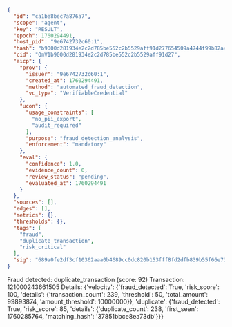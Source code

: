 ```json
{
  "id": "ca1be8bec7a876a7",
  "scope": "agent",
  "key": "RESULT",
  "epoch": 1760294491,
  "host_pid": "9e6742732c60:1",
  "hash": "b9000d281934e2c2d785be552c2b5529aff91d277654509a4744f99b82a4e818",
  "cid": "QmV1b9000d281934e2c2d785be552c2b5529aff91d27",
  "aicp": {
    "prov": {
      "issuer": "9e6742732c60:1",
      "created_at": 1760294491,
      "method": "automated_fraud_detection",
      "vc_type": "VerifiableCredential"
    },
    "ucon": {
      "usage_constraints": [
        "no_pii_export",
        "audit_required"
      ],
      "purpose": "fraud_detection_analysis",
      "enforcement": "mandatory"
    },
    "eval": {
      "confidence": 1.0,
      "evidence_count": 0,
      "review_status": "pending",
      "evaluated_at": 1760294491
    }
  },
  "sources": [],
  "edges": [],
  "metrics": {},
  "thresholds": {},
  "tags": [
    "fraud",
    "duplicate_transaction",
    "risk_critical"
  ],
  "sig": "689a0fe2df3cf10362aaa0b4689cc0dc820b153fff8fd2dfb839b55f66e73c18"
}
```

Fraud detected: duplicate_transaction (score: 92)
Transaction: 121000243661505
Details: {'velocity': {'fraud_detected': True, 'risk_score': 100, 'details': {'transaction_count': 239, 'threshold': 50, 'total_amount': 99893874, 'amount_threshold': 10000000}}, 'duplicate': {'fraud_detected': True, 'risk_score': 85, 'details': {'duplicate_count': 238, 'first_seen': 1760285764, 'matching_hash': '37851bbce8ea73db'}}}